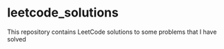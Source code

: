 # leetcode_solutions
This repository contains LeetCode solutions to some problems that I have solved 
